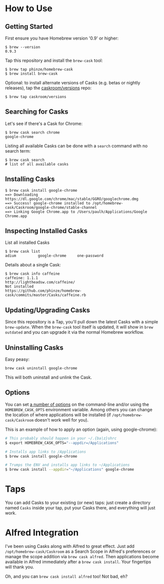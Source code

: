 # How to Use

## Getting Started

First ensure you have Homebrew version '0.9' or higher:

    $ brew --version
    0.9.3

Tap this repository and install the `brew-cask` tool:

    $ brew tap phinze/homebrew-cask
    $ brew install brew-cask

Optional: to install alternate versions of Casks (e.g. betas or nightly
releases), tap the [caskroom/versions](https://github.com/caskroom/homebrew-versions)
repo:

    $ brew tap caskroom/versions

## Searching for Casks

Let's see if there's a Cask for Chrome:

    $ brew cask search chrome
    google-chrome

Listing all available Casks can be done with a `search` command with no search term:

    $ brew cask search
    # list of all available casks

## Installing Casks

    $ brew cask install google-chrome
    ==> Downloading https://dl.google.com/chrome/mac/stable/GGRO/googlechrome.dmg
    ==> Success! google-chrome installed to /opt/homebrew-cask/Caskroom/google-chrome/stable-channel
    ==> Linking Google Chrome.app to /Users/paulh/Applications/Google Chrome.app

## Inspecting Installed Casks

List all installed Casks

    $ brew cask list
    adium          google-chrome     one-password

Details about a single Cask:

    $ brew cask info caffeine
    caffeine: 1.1.1
    http://lightheadsw.com/caffeine/
    Not installed
    https://github.com/phinze/homebrew-cask/commits/master/Casks/caffeine.rb

## Updating/Upgrading Casks

Since this repository is a Tap, you'll pull down the latest Casks with a simple
`brew-update`. When the `brew-cask` tool itself is updated, it will show in
`brew outdated` and you can upgrade it via the normal Homebrew workflow.

## Uninstalling Casks

Easy peasy:

    brew cask uninstall google-chrome

This will both uninstall and unlink the Cask.

## Options

You can set [a number of options](https://github.com/phinze/homebrew-cask/blob/master/lib/cask/cli.rb#L60) on the command-line and/or using the `HOMEBREW_CASK_OPTS` environment variable.
Among others you can change the location of where applications will be installed (if `/opt/homebrew-cask/Caskroom` doesn't work well for you).

This is an example of how to apply an option (again, using google-chrome):

```bash
# This probably should happen in your ~/.{ba|z}shrc
$ export HOMEBREW_CASK_OPTS="--appdir=/Applications"

# Installs app links to /Applications
$ brew cask install google-chrome

# Trumps the ENV and installs app links to ~/Applications
$ brew cask install --appdir="~/Applications" google-chrome
```

# Taps

You can add Casks to your existing (or new) taps: just create a directory named
`Casks` inside your tap, put your Casks there, and everything will just work.

# Alfred Integration

I've been using Casks along with Alfred to great effect. Just add
`/opt/homebrew-cask/Caskroom` as a Search Scope in Alfred's preferences or
manage the scope addition via `brew cask alfred`. Then applications become
available in Alfred immediately after a `brew cask install`. Your fingertips
will thank you.

Oh, and you can `brew cask install alfred` too! Not bad, eh?
